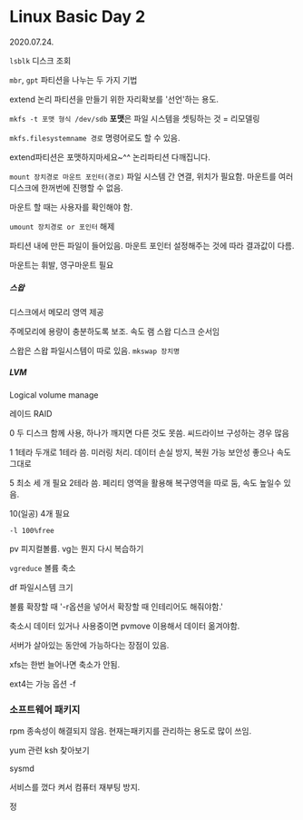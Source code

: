# Linux Basic Day 2

2020.07.24.

`lsblk`  디스크 조회

`mbr`, `gpt` 파티션을 나누는 두 가지 기법

extend 논리 파티션을 만들기 위한 자리확보를 '선언'하는 용도. 

`mkfs -t 포맷 형식 /dev/sdb`  **포맷**은 파일 시스템을 셋팅하는 것 = 리모델링

`mkfs.filesystemname 경로` 명령어로도 할 수 있음. 

extend파티션은 포맷하지마세요~^^ 논리파티션 다깨집니다.

`mount 장치경로 마운트 포인터(경로)`  파일 시스템 간 연결, 위치가 필요함. 마운트를 여러 디스크에 한꺼번에 진행할 수 없음. 

마운트 할 때는 사용자를 확인해야 함. 

`umount 장치경로 or 포인터` 해제

파티션 내에 만든 파일이 들어있음. 마운트 포인터 설정해주는 것에 따라 결과값이 다름. 

마운트는 휘발, 영구마운트 필요



##### 스왑

디스크에서 메모리 영역 제공

주메모리에 용량이 충분하도록 보조.  속도 램 스왑 디스크 순서임

스왑은 스왑 파일시스템이 따로 있음. `mkswap 장치명`



##### LVM

Logical volume manage

레이드 RAID

0 두 디스크 함께 사용, 하나가 깨지면 다른 것도 못씀. 씨드라이브 구성하는 경우 많음

1 1테라 두개로 1테라 씀. 미러링 처리. 데이터 손실 방지, 복원 가능 보안성 좋으나 속도 그대로

5 최소 세 개 필요 2테라 씀. 페리티 영역을 활용해 복구영역을 따로 둠, 속도 높일수 있음. 

10(일공) 4개 필요 



`-l 100%free`

pv 피지컬볼륨.  vg는 뭔지 다시 복습하기

`vgreduce` 볼륨 축소

df 파일시스템 크기

볼륨 확장할 때 '-r옵션을 넣어서 확장할 때 인테리어도 해줘야함.'



축소시 데이터 있거나 사용중이면 pvmove 이용해서 데이터 옮겨야함. 

서버가 살아있는 동안에 가능하다는 장점이 있음. 



xfs는 한번 늘어나면 축소가 안됨.

ext4는 가능 옵션 -f



### 소프트웨어 패키지

rpm 종속성이 해결되지 않음. 현재는패키지를 관리하는 용도로 많이 쓰임. 

yum 관련 ksh 찾아보기





sysmd 

서비스를 껐다 켜서 컴퓨터 재부팅 방지. 

정





